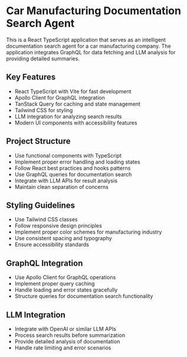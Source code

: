 <!-- Use this file to provide workspace-specific custom instructions to Copilot. For more details, visit https://code.visualstudio.com/docs/copilot/copilot-customization#_use-a-githubcopilotinstructionsmd-file -->

# Car Manufacturing Documentation Search Agent

This is a React TypeScript application that serves as an intelligent documentation search agent for a car manufacturing company. The application integrates GraphQL for data fetching and LLM analysis for providing detailed summaries.

## Key Features
- React TypeScript with Vite for fast development
- Apollo Client for GraphQL integration
- TanStack Query for caching and state management
- Tailwind CSS for styling
- LLM integration for analyzing search results
- Modern UI components with accessibility features

## Project Structure
- Use functional components with TypeScript
- Implement proper error handling and loading states
- Follow React best practices and hooks patterns
- Use GraphQL queries for documentation search
- Integrate with LLM APIs for result analysis
- Maintain clean separation of concerns

## Styling Guidelines
- Use Tailwind CSS classes
- Follow responsive design principles
- Implement proper color schemes for manufacturing industry
- Use consistent spacing and typography
- Ensure accessibility standards

## GraphQL Integration
- Use Apollo Client for GraphQL operations
- Implement proper query caching
- Handle loading and error states gracefully
- Structure queries for documentation search functionality

## LLM Integration
- Integrate with OpenAI or similar LLM APIs
- Process search results before summarization
- Provide detailed analysis of documentation
- Handle rate limiting and error scenarios
